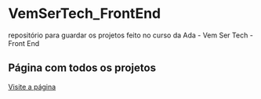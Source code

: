 # VemSerTech_FrontEnd
repositório para guardar os projetos feito no curso da Ada - Vem Ser Tech - Front End
## Página com todos os projetos
[Visite a página](https://andersons7.github.io/VemSerTech_FrontEnd/)
